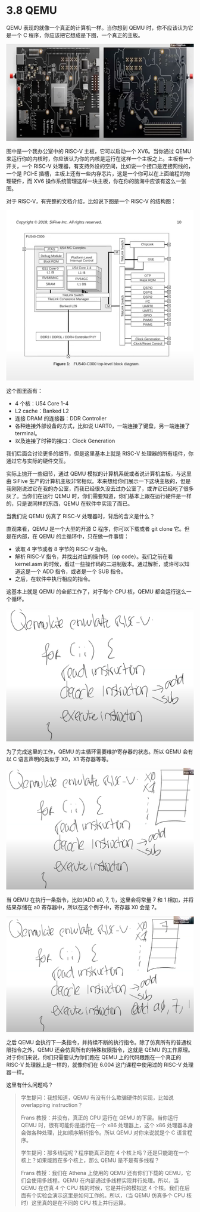# 3.8 QEMU

QEMU 表现的就像一个真正的计算机一样。当你想到 QEMU 时，你不应该认为它是一个 C 程序，你应该把它想成是下图，一个真正的主板。

![](<../assets/image (202).png>)

图中是一个我办公室中的 RISC-V 主板，它可以启动一个 XV6。当你通过 QEMU 来运行你的内核时，你应该认为你的内核是运行在这样一个主板之上。主板有一个开关，一个 RISC-V 处理器，有支持外设的空间，比如说一个接口是连接网线的，一个是 PCI-E 插槽，主板上还有一些内存芯片，这是一个你可以在上面编程的物理硬件，而 XV6 操作系统管理这样一块主板，你在你的脑海中应该有这么一张图。

对于 RISC-V，有完整的文档介绍，比如说下图是一个 RISC-V 的结构图：

![](<../assets/image (201).png>)

这个图里面有：

- 4 个核：U54 Core 1-4
- L2 cache：Banked L2
- 连接 DRAM 的连接器：DDR Controller
- 各种连接外部设备的方式，比如说 UART0，一端连接了键盘，另一端连接了 terminal。
- 以及连接了时钟的接口：Clock Generation

我们后面会讨论更多的细节，但是这里基本上就是 RISC-V 处理器的所有组件，你通过它与实际的硬件交互。

实际上抛开一些细节，通过 QEMU 模拟的计算机系统或者说计算机主板，与这里由 SiFive 生产的计算机主板非常相似。本来想给你们展示一下这块主板的，但是我刚刚说过它在我的办公室，而我已经很久没去过办公室了，或许它已经吃了很多灰了。当你们在运行 QEMU 时，你们需要知道，你们基本上跟在运行硬件是一样的，只是说同样的东西，QEMU 在软件中实现了而已。

当我们说 QEMU 仿真了 RISC-V 处理器时，背后的含义是什么？

直观来看，QEMU 是一个大型的开源 C 程序，你可以下载或者 git clone 它。但是在内部，在 QEMU 的主循环中，只在做一件事情：

- 读取 4 字节或者 8 字节的 RISC-V 指令。
- 解析 RISC-V 指令，并找出对应的操作码（op code）。我们之前在看 kernel.asm 的时候，看过一些操作码的二进制版本。通过解析，或许可以知道这是一个 ADD 指令，或者是一个 SUB 指令。
- 之后，在软件中执行相应的指令。

这基本上就是 QEMU 的全部工作了，对于每个 CPU 核，QEMU 都会运行这么一个循环。

![](<../assets/image (189).png>)

为了完成这里的工作，QEMU 的主循环需要维护寄存器的状态。所以 QEMU 会有以 C 语言声明的类似于 X0，X1 寄存器等等。

![](<../assets/image (245).png>)

当 QEMU 在执行一条指令，比如(ADD a0, 7, 1)，这里会将常量 7 和 1 相加，并将结果存储在 a0 寄存器中，所以在这个例子中，寄存器 X0 会是 7。

![](<../assets/image (286).png>)

之后 QEMU 会执行下一条指令，并持续不断的执行指令。除了仿真所有的普通权限指令之外，QEMU 还会仿真所有的特殊权限指令，这就是 QEMU 的工作原理。对于你们来说，你们只需要认为你们跑在 QEMU 上的代码跟跑在一个真正的 RISC-V 处理器上是一样的，就像你们在 6.004 这门课程中使用过的 RISC-V 处理器一样。

这里有什么问题吗？

> 学生提问：我想知道，QEMU 有没有什么欺骗硬件的实现，比如说 overlapping instruction？
>
> Frans 教授：并没有，真正的 CPU 运行在 QEMU 的下层。当你运行 QEMU 时，很有可能你是运行在一个 x86 处理器上，这个 x86 处理器本身会做各种处理，比如顺序解析指令。所以 QEMU 对你来说就是个 C 语言程序。
>
> 学生提问：那多线程呢？程序能真正跑在 4 个核上吗？还是只能跑在一个核上？如果能跑在多个核上，那么 QEMU 是不是有多线程？
>
> Frans 教授：我们在 Athena 上使用的 QEMU 还有你们下载的 QEMU，它们会使用多线程。QEMU 在内部通过多线程实现并行处理。所以，当 QEMU 在仿真 4 个 CPU 核的时候，它是并行的模拟这 4 个核。我们在后面有个实验会演示这里是如何工作的。所以，（当 QEMU 仿真多个 CPU 核时）这里真的是在不同的 CPU 核上并行运算。
